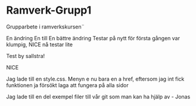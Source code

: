 # Ramverk-Grupp1
Grupparbete i ramverkskursen¨

En ändring
En till
En bättre ändring
Testar på nytt för första gången var klumpig, NICE
nå testar lite


Test by sallstra!


NICE 


Jag lade till en style.css. Menyn e nu bara en a href, eftersom jag int fick funktionen ja försökt laga att fungera på alla sidor


Jag lade till en del exempel filer till vår git som man kan ha hjälp av - Jonas